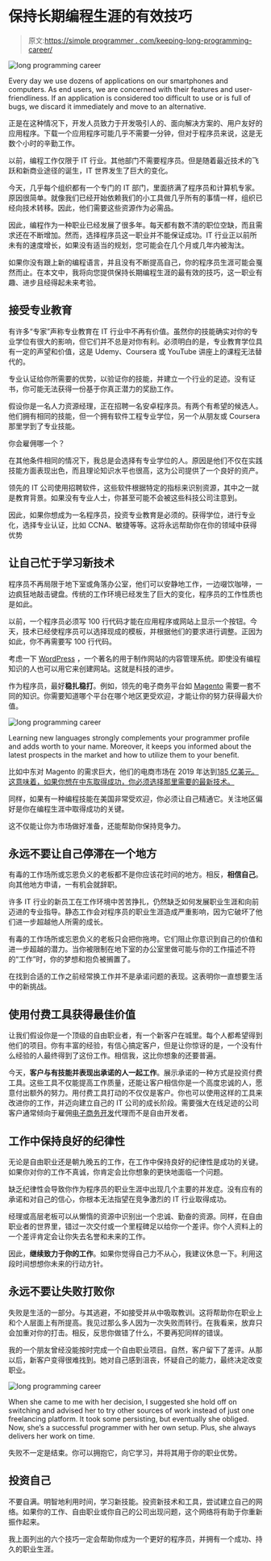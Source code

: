 # 保持长期编程生涯的有效技巧

> 原文:[https://simple programmer . com/keeping-long-programming-career/](https://simpleprogrammer.com/keeping-long-programming-career/)

![long programming career](img/5771a6f6de008d9676c42c7222270acb.png)

Every day we use dozens of applications on our smartphones and computers. As end users, we are concerned with their features and user-friendliness. If an application is considered too difficult to use or is full of bugs, we discard it immediately and move to an alternative.

正是在这种情况下，开发人员致力于开发吸引人的、面向解决方案的、用户友好的应用程序。下载一个应用程序可能几乎不需要一分钟，但对于程序员来说，这是无数个小时的辛勤工作。

以前，编程工作仅限于 IT 行业。其他部门不需要程序员。但是随着最近技术的飞跃和新商业途径的诞生，IT 世界发生了巨大的变化。

今天，几乎每个组织都有一个专门的 IT 部门，里面挤满了程序员和计算机专家。原因很简单。就像我们已经开始依赖我们的小工具做几乎所有的事情一样，组织已经向技术转移。因此，他们需要这些资源作为必需品。

因此，编程作为一种职业已经发展了很多年。每天都有数不清的职位空缺，而且需求还在不断增加。然而，选择程序员这一职业并不能保证成功。IT 行业正以前所未有的速度增长，如果没有适当的规划，您可能会在几个月或几年内被淘汰。

如果你没有跟上新的编程语言，并且没有不断提高自己，你的程序员生涯可能会戛然而止。在本文中，我将向您提供保持长期编程生涯的最有效的技巧，这一职业有趣、进步且经得起未来考验。

## 接受专业教育

有许多“专家”声称专业教育在 IT 行业中不再有价值。虽然你的技能确实对你的专业学位有很大的影响，但它们并不总是对你有利。必须明白的是，专业教育学位具有一定的声望和价值，这是 Udemy、Coursera 或 YouTube 讲座上的课程无法替代的。

专业认证给你所需要的优势，以验证你的技能，并建立一个行业的足迹。没有证书，你可能无法获得一份基于你真正潜力的奖励工作。

假设你是一名人力资源经理，正在招聘一名安卓程序员。有两个有希望的候选人。他们拥有相同的技能，但一个拥有软件工程专业学位，另一个从朋友或 Coursera 那里学到了专业技能。

你会雇佣哪一个？

在其他条件相同的情况下，我总是会选择有专业学位的人。原因是他们不仅在实践技能方面表现出色，而且理论知识水平也很高，这为公司提供了一个良好的资产。

领先的 IT 公司使用招聘软件，这些软件根据特定的指标来识别资源，其中之一就是教育背景。如果没有专业人士，你甚至可能不会被这些科技公司注意到。

因此，如果你想成为一名程序员，投资专业教育是必须的。获得学位，进行专业化，选择专业认证，比如 CCNA、敏捷等等。这将永远帮助你在你的领域中获得优势

## 让自己忙于学习新技术

程序员不再局限于地下室或角落办公室，他们可以安静地工作，一边啜饮咖啡，一边疯狂地敲击键盘。传统的工作环境已经发生了巨大的变化，程序员的工作性质也是如此。

以前，一个程序员必须写 100 行代码才能在应用程序或网站上显示一个按钮。今天，技术已经使程序员可以选择现成的模板，并根据他们的要求进行调整。正因为如此，你不再需要写 100 行代码。

考虑一下 [WordPress](https://www.amazon.com/Professional-WordPress-Development-Brad-Williams/dp/1118987241) ，一个著名的用于制作网站的内容管理系统。即使没有编程知识的人也可以用它来创建网站。这就是科技的进步。

作为程序员，最好**稳扎稳打**。例如，领先的电子商务平台如 [Magento](https://simpleprogrammer.com/magento-interview-questions/) 需要一套不同的知识。你需要知道哪个平台在哪个地区更受欢迎，才能让你的努力获得最大价值。

![long programming career](img/fa6691bb6817de55bc2b886427d3e0f8.png)

Learning new languages strongly complements your programmer profile and adds worth to your name. Moreover, it keeps you informed about the latest prospects in the market and how to utilize them to your benefit.

比如中东对 Magento 的需求巨大，他们的电商市场在 2019 年达到[185 亿美元。这意味着，如果你想在中东取得成功，你必须选择那里需要的最新技术。](https://www.fmeextensions.ae/blog/ecommerce-in-uae-middle-east/)

同样，如果有一种编程技能在美国非常受欢迎，你必须让自己精通它。关注地区偏好是你在编程生涯中取得成功的关键。

这不仅能让你为市场做好准备，还能帮助你保持竞争力。

## 永远不要让自己停滞在一个地方

有毒的工作场所或忘恩负义的老板都不是你应该花时间的地方。相反，**相信自己**。向其他地方申请，一有机会就辞职。

许多 IT 行业的新员工在工作环境中苦苦挣扎，仍然缺乏如何发展职业生涯和向前迈进的专业指导。静态工作会对程序员的职业生涯造成严重影响，因为它破坏了他们进一步超越他人所需的成长。

有毒的工作场所或忘恩负义的老板只会把你拖垮。它们阻止你意识到自己的价值和进一步超越的潜力。当你被限制在地下室的办公室里做可能与你的工作描述不符的“工作”时，你的梦想和抱负被搁置了。

在找到合适的工作之前经常换工作并不是承诺问题的表现。这表明你一直想要生活中的新挑战。

## 使用付费工具获得最佳价值

让我们假设你是一个顶级的自由职业者，有一个新客户在城里。每个人都希望得到他们的项目。你有丰富的经验，有信心搞定客户，但是让你惊讶的是，一个没有什么经验的人最终得到了这份工作。相信我，这比你想象的还要普遍。

今天，**客户与有技能并表现出承诺的人一起工作**。展示承诺的一种方式是投资付费工具。这些工具不仅能提高工作质量，还能让客户相信你是一个高度忠诚的人，愿意付出额外的努力。用付费工具打动的不仅仅是客户。你也可以使用这样的工具来改进你的工作，并迈向建立自己的 IT 公司的成长阶段。需要强大在线足迹的公司客户通常倾向于雇佣[电子商务开发](https://www.fmeextensions.ae/ecommerce-portal-design-development.html)代理而不是自由开发者。

## 工作中保持良好的纪律性

无论是自由职业还是朝九晚五的工作，在工作中保持良好的纪律性是成功的关键。如果你对你的工作不真诚，你肯定会比你想象的更快地面临一个问题。

缺乏纪律性会导致你作为程序员的职业生涯中出现几个主要的并发症。没有应有的承诺和对自己的信心，你根本无法指望在竞争激烈的 IT 行业取得成功。

经理或高层老板可以从懒惰的资源中识别出一个忠诚、勤奋的资源。同样，在自由职业者的世界里，错过一次交付或一个里程碑足以给你一个差评。你个人资料上的一个差评肯定会让你失去名誉和未来的工作。

因此，**继续致力于你的工作**。如果你觉得自己力不从心，我建议休息一下。利用这段时间想想你未来的行动方针。

## 永远不要让失败打败你

失败是生活的一部分。与其逃避，不如接受并从中吸取教训。这将帮助你在职业上和个人层面上有所提高。我见过那么多人因为一次失败而转行。在我看来，放弃只会加重对你的打击。相反，反思你做错了什么，不要再犯同样的错误。

我的一个朋友曾经没能按时完成一个自由职业项目。自然，客户留下了差评。从那以后，新客户变得很难找到。她对自己感到沮丧，怀疑自己的能力，最终决定改变职业。

![long programming career](img/b907567f9c122dfde6a7e187935fcf19.png)

When she came to me with her decision, I suggested she hold off on switching and advised her to try other sources of work instead of just one freelancing platform. It took some persisting, but eventually she obliged. Now, she’s a successful programmer with her own setup. Plus, she always delivers her work on time.

失败不一定是结束。你可以拥抱它，向它学习，并将其用于你的职业优势。

## 投资自己

不要自满。明智地利用时间，学习新技能。投资新技术和工具，尝试建立自己的网络。如果你的工作、自由职业或你自己的公司出现问题，这个网络将有助于你重新振作起来。

我上面列出的六个技巧一定会帮助你成为一个更好的程序员，并拥有一个成功、持久的职业生涯。